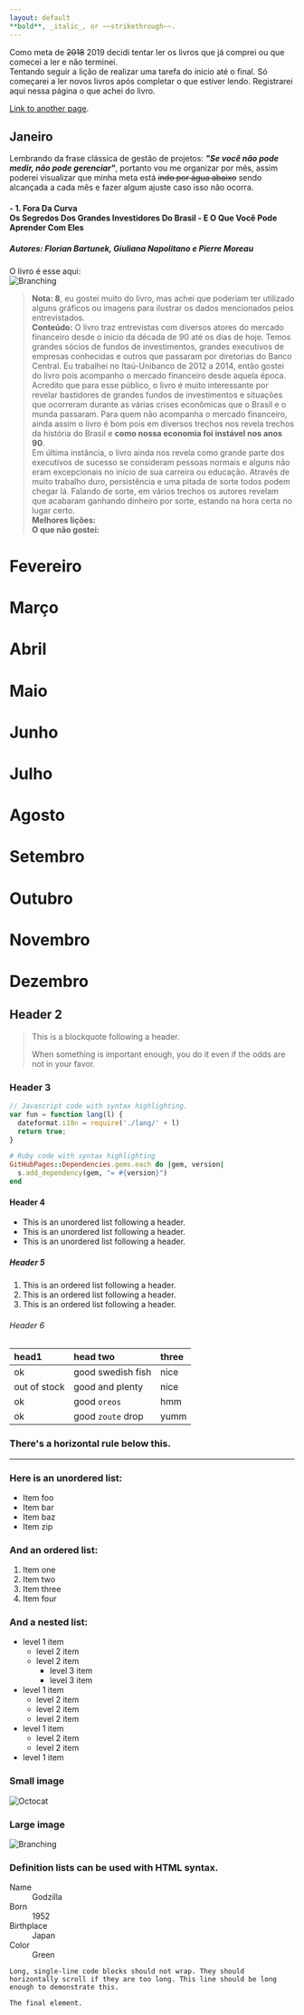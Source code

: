 ```yaml
---
layout: default
**bold**, _italic_, or ~~strikethrough~~.
---
```


Como meta de ~~2018~~ 2019 decidi tentar ler os livros que já comprei ou que comecei a ler e não terminei.
<br>Tentando seguir a lição de realizar uma tarefa do ínicio até o final. Só começarei a ler novos livros após completar o que estiver lendo. Registrarei aqui nessa página o que achei do livro.

[Link to another page](./another-page.html).

## **Janeiro**

Lembrando da frase clássica de gestão de projetos: _**"Se você não pode medir, não pode gerenciar"**_, portanto vou me organizar por mês, assim poderei visualizar que minha meta está ~~indo por água abaixo~~ sendo alcançada a cada mês e fazer algum ajuste caso isso não ocorra.

#### - **1. Fora Da Curva**<br> Os Segredos Dos Grandes Investidores Do Brasil - E O Que Você Pode Aprender Com Eles
##### Autores: Florian Bartunek, Giuliana Napolitano e Pierre Moreau
O livro é esse aqui:<br>
![Branching](https://github.com/ealexbarros/livros/blob/master/img/fora_da_curva.jpg)
> **Nota: 8**, eu gostei muito do livro, mas achei que poderiam ter utilizado alguns gráficos ou imagens para ilustrar os dados mencionados pelos entrevistados. <br>
> **Conteúdo:** O livro traz entrevistas com diversos atores do mercado financeiro desde o inicio da década de 90 até os dias de hoje. Temos grandes sócios de fundos de investimentos, grandes executivos de empresas conhecidas e outros que passaram por diretorias do Banco Central. Eu trabalhei no Itaú-Unibanco de 2012 a 2014, então gostei do livro pois acompanho o mercado financeiro desde aquela época. Acredito que para esse público, o livro é muito interessante por revelar bastidores de grandes fundos de investimentos e situações que ocorreram durante as várias crises econômicas que o Brasil e o munda passaram. Para quem não acompanha o mercado financeiro, ainda assim o livro é bom pois em diversos trechos nos revela trechos da história do Brasil e **como nossa economia foi instável nos anos 90**.<br>
Em última instância, o livro ainda nos revela como grande parte dos executivos de sucesso se consideram pessoas normais e alguns não eram excepcionais no início de sua carreira ou educação. Através de muito trabalho duro, persistência e uma pitada de sorte todos podem chegar lá. Falando de sorte, em vários trechos os autores revelam que acabaram ganhando dinheiro por sorte, estando na hora certa no lugar certo.<br>
> **Melhores lições:**   <br>
> **O que não gostei:**
>
>



# Fevereiro
# Março
# Abril
# Maio
# Junho
# Julho
# Agosto
# Setembro
# Outubro
# Novembro
# Dezembro

## Header 2

> This is a blockquote following a header.
>
> When something is important enough, you do it even if the odds are not in your favor.

### Header 3

```js
// Javascript code with syntax highlighting.
var fun = function lang(l) {
  dateformat.i18n = require('./lang/' + l)
  return true;
}
```

```ruby
# Ruby code with syntax highlighting
GitHubPages::Dependencies.gems.each do |gem, version|
  s.add_dependency(gem, "= #{version}")
end
```

#### Header 4

*   This is an unordered list following a header.
*   This is an unordered list following a header.
*   This is an unordered list following a header.

##### Header 5

1.  This is an ordered list following a header.
2.  This is an ordered list following a header.
3.  This is an ordered list following a header.

###### Header 6

| head1        | head two          | three |
|:-------------|:------------------|:------|
| ok           | good swedish fish | nice  |
| out of stock | good and plenty   | nice  |
| ok           | good `oreos`      | hmm   |
| ok           | good `zoute` drop | yumm  |

### There's a horizontal rule below this.

* * *

### Here is an unordered list:

*   Item foo
*   Item bar
*   Item baz
*   Item zip

### And an ordered list:

1.  Item one
1.  Item two
1.  Item three
1.  Item four

### And a nested list:

- level 1 item
  - level 2 item
  - level 2 item
    - level 3 item
    - level 3 item
- level 1 item
  - level 2 item
  - level 2 item
  - level 2 item
- level 1 item
  - level 2 item
  - level 2 item
- level 1 item

### Small image

![Octocat](https://assets-cdn.github.com/images/icons/emoji/octocat.png)

### Large image

![Branching](https://guides.github.com/activities/hello-world/branching.png)


### Definition lists can be used with HTML syntax.

<dl>
<dt>Name</dt>
<dd>Godzilla</dd>
<dt>Born</dt>
<dd>1952</dd>
<dt>Birthplace</dt>
<dd>Japan</dd>
<dt>Color</dt>
<dd>Green</dd>
</dl>

```
Long, single-line code blocks should not wrap. They should horizontally scroll if they are too long. This line should be long enough to demonstrate this.
```

```
The final element.
```
